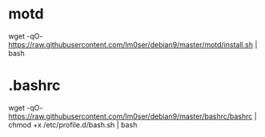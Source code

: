# motd
wget -qO- https://raw.githubusercontent.com/lm0ser/debian9/master/motd/install.sh | bash

# .bashrc
wget -qO- https://raw.githubusercontent.com/lm0ser/debian9/master/bashrc/bashrc | chmod +x /etc/profile.d/bash.sh | bash
